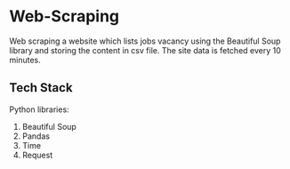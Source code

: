 # Web-Scraping
Web scraping a website which lists jobs vacancy using the Beautiful Soup library and storing the content in csv file. The site data is fetched every 10 minutes.

## Tech Stack ##
Python libraries:
1. Beautiful Soup
2. Pandas
3. Time
4. Request
